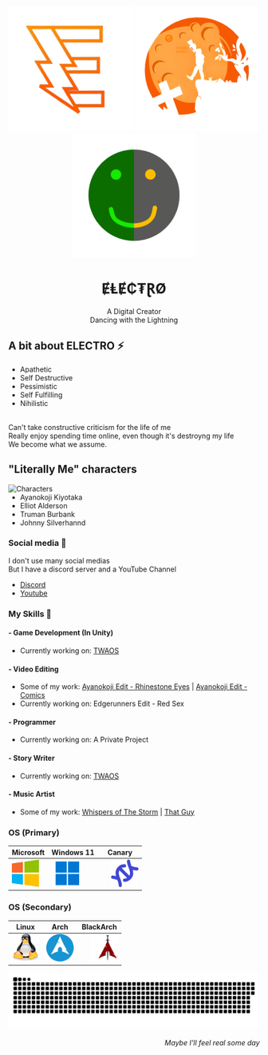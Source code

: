 <div align="center">

<img src="assets/ELECTRIS-Transparent.png" width=250 title="The Electrinity" alt="ELECTRIS"> <img src="assets/PFP-V9-nobg.png" width=250 title="The Creator" alt="ELECTRO"> <img src="assets/TWAOS.svg" width=250 title="One and the Same" alt="TWAOS">

# ɆⱠɆ₵₮ⱤØ

A Digital Creator
<br>Dancing with the Lightning

</div>

<div align="left">

## A bit about ELECTRO ⚡

 - Apathetic
 - Self Destructive
 - Pessimistic
 - Self Fulfilling
 - Nihilistic

<br> Can't take constructive criticism for the life of me
<br> Really enjoy spending time online, even though it's destroyng my life
<br> We become what we assume.

## "Literally Me" characters

<img align="right" src="assets/Characters.png" width=550 title="1. Johnny Silverhand 2. Ayanokoji Kiyotaka 3. Truman Burbank 4. Elliot Alderson" alt="Characters">

 - Ayanokoji Kiyotaka
 - Elliot Alderson
 - Truman Burbank
 - Johnny Silverhannd

### Social media 📡
I don't use many social medias
<br>But I have a discord server and a YouTube Channel

 - [Discord](https://discord.gg/TgtCGKxbZr)
 - [Youtube](https://www.youtube.com/@ELEC7RO)

### My Skills 🥇

#### - Game Development (In Unity)
  - Currently working on: [TWAOS](https://github.com/ItzELECTR0/TWAOS)
#### - Video Editing
  - Some of my work: [Ayanokoji Edit - Rhinestone Eyes](https://youtu.be/tW2iEd6PKqk) | [Ayanokoji Edit - Comics](https://youtu.be/BXctIjffg9g)
  - Currently working on: Edgerunners Edit - Red Sex
#### - Programmer
  - Currently working on: A Private Project
#### - Story Writer
  - Currently working on: [TWAOS](https://github.com/ItzELECTR0/TWAOS)
#### - Music Artist
  - Some of my work: [Whispers of The Storm](https://open.spotify.com/album/1ba9Z9T2VU10BerkOarGQc?si=BiwYnbK9S6q6rSoPxXm_3w) | [That Guy](https://soundcloud.com/electro_dev/thatguy?si=abcdc2f892fd4287bd5099a22382e3d9&utm_source=clipboard&utm_medium=text&utm_campaign=social_sharing)

### OS (Primary)

| Microsoft | Windows 11 | Canary |
|----------|----------|----------|
| <img src="assets/microsoft.svg" title="Microsoft" alt="Microsoft" width="55" height="55"/> | <img src="assets/Windows11.svg" title="Windows 11" alt="Win11" width="55" height="55"/> | <img src="assets/dna.webp" title="Insider Canary" alt="Canary" width="55" height="55" style="padding-left: 20px;"/> |

### OS (Secondary)

| Linux | Arch | BlackArch |
|----------|----------|----------|
| <img src="assets/linux.svg" title="Linux" alt="Linux" width="55" height="55"/> | <img src="assets/archlinux.webp" title="Arch Linux" alt="Arch" width="55" height="55"/> | <img src="assets/blackarch.png" title="BlackArch Linux" alt="BlackArch" width="55" height="55" style="padding-left: 20px;"/> |

</div>

<p align="center">
 <img width="1000" src="assets/github-snake.svg" alt="snake"/>
</p>

<div align="right">

###### Maybe I'll feel real some day

</div>
